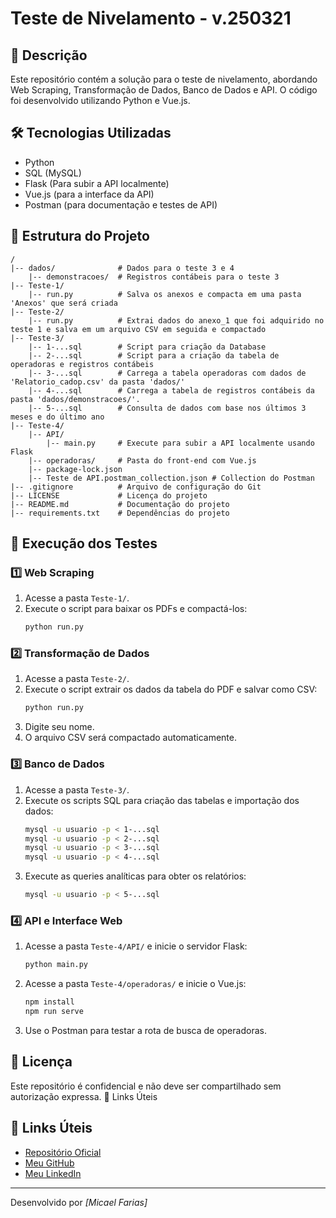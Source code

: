 # Teste de Nivelamento - v.250321

## 📌 Descrição
Este repositório contém a solução para o teste de nivelamento, abordando Web Scraping, Transformação de Dados, Banco de Dados e API. O código foi desenvolvido utilizando Python e Vue.js.

## 🛠 Tecnologias Utilizadas
- Python
- SQL (MySQL)
- Flask (Para subir a API localmente)
- Vue.js (para a interface da API)
- Postman (para documentação e testes de API)

## 📂 Estrutura do Projeto
```
/
|-- dados/              # Dados para o teste 3 e 4
    |-- demonstracoes/  # Registros contábeis para o teste 3
|-- Teste-1/           
    |-- run.py          # Salva os anexos e compacta em uma pasta 'Anexos' que será criada
|-- Teste-2/           
    |-- run.py          # Extrai dados do anexo_1 que foi adquirido no teste 1 e salva em um arquivo CSV em seguida e compactado
|-- Teste-3/           
    |-- 1-...sql        # Script para criação da Database
    |-- 2-...sql        # Script para a criação da tabela de operadoras e registros contábeis
    |-- 3-...sql        # Carrega a tabela operadoras com dados de 'Relatorio_cadop.csv' da pasta 'dados/'
    |-- 4-...sql        # Carrega a tabela de registros contábeis da pasta 'dados/demonstracoes/'.
    |-- 5-...sql        # Consulta de dados com base nos últimos 3 meses e do último ano
|-- Teste-4/           
    |-- API/
        |-- main.py     # Execute para subir a API localmente usando Flask
    |-- operadoras/     # Pasta do front-end com Vue.js
    |-- package-lock.json
    |-- Teste de API.postman_collection.json # Collection do Postman
|-- .gitignore          # Arquivo de configuração do Git
|-- LICENSE             # Licença do projeto
|-- README.md           # Documentação do projeto
|-- requirements.txt    # Dependências do projeto
```

## 🚀 Execução dos Testes

### 1️⃣ Web Scraping
1. Acesse a pasta `Teste-1/`.
2. Execute o script para baixar os PDFs e compactá-los:
   ```bash
   python run.py
   ```

### 2️⃣ Transformação de Dados
1. Acesse a pasta `Teste-2/`.
2. Execute o script extrair os dados da tabela do PDF e salvar como CSV:
   ```bash
   python run.py
   ```
3. Digite seu nome.
4. O arquivo CSV será compactado automaticamente.

### 3️⃣ Banco de Dados
1. Acesse a pasta `Teste-3/`.
2. Execute os scripts SQL para criação das tabelas e importação dos dados:
   ```bash
   mysql -u usuario -p < 1-...sql
   mysql -u usuario -p < 2-...sql
   mysql -u usuario -p < 3-...sql
   mysql -u usuario -p < 4-...sql
   ```
3. Execute as queries analíticas para obter os relatórios:
   ```bash
   mysql -u usuario -p < 5-...sql
   ```

### 4️⃣ API e Interface Web
1. Acesse a pasta `Teste-4/API/` e inicie o servidor Flask:
   ```bash
   python main.py
   ```
2. Acesse a pasta `Teste-4/operadoras/` e inicie o Vue.js:
   ```bash
   npm install
   npm run serve
   ```
3. Use o Postman para testar a rota de busca de operadoras.

## 📄 Licença
Este repositório é confidencial e não deve ser compartilhado sem autorização expressa.
🔗 Links Úteis

## 🔗 Links Úteis
- [Repositório Oficial](https://github.com/micaelfariasdev/teste-de-nivelamento)
- [Meu GitHub](https://github.com/micaelfariasdev)
- [Meu LinkedIn](https://www.linkedin.com/in/micaelfariasdev/)

---
Desenvolvido por *[Micael Farias]*
